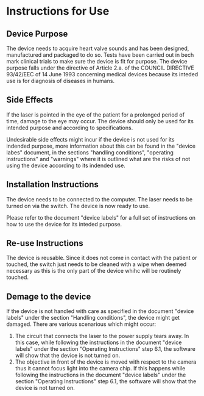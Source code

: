 # Instructions for Use

## Device Purpose
The device needs to acquire heart valve sounds and has been designed, manufactured and packaged to do so. Tests have been carried out in bech mark clinical trials to make sure the device is fit for purpose. The device purpose falls under the directive of Article 2.a. of the COUNCIL DIRECTIVE 93/42/EEC
of 14 June 1993 concerning medical devices because its inteded use is for diagnosis of diseases in humans.


## Side Effects
If the laser is pointed in the eye of the patient for a prolonged period of time, damage to the eye may occur. The device should only be used for its intended purpose and according to specifications.

Undesirable side effects might incur if the device is not used for its indended purpose, more information about this can be found in the "device labes" document, in the sections "handling conditions", "operating instructions" and "warnings" where it is outlined what are the risks of not using the device according to its indended use. 


## Installation Instructions
The device needs to be connected to the computer. The laser needs to be turned on via the switch.
The device is now ready to use. 

Please refer to the document "device labels" for a full set of instructions on how to use the device for its inteded purpose.

## Re-use Instructions
The device is reusable. Since it does not come in contact with the patient or touched, the switch just needs to be cleaned with a wipe when deemed necessary as this is the only part 
of the device whihc will be routinely touched.

## Demage to the device
If the device is not handled with care as specified in the document "device labels" under the section "Handling conditions", the device might get damaged. 
There are various scenarious which might occur:
1. The circuit that connects the laser to the power supply tears away. In this case, while following the instructions in the document "device labels" under the section "Operating Instructions" step 6.1, the software will show that the device is not turned on. 
2. The objective in front of the device is moved with respect to the camera thus it cannot focus light into the camera chip. If this happens while following the instructions in the document "device labels" under the section "Operating Instructions" step 6.1, the software will show that the device is not turned on. 
